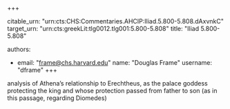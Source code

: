 +++


citable_urn: "urn:cts:CHS:Commentaries.AHCIP:Iliad.5.800-5.808.dAxvnkC"
target_urn: "urn:cts:greekLit:tlg0012.tlg001:5.800-5.808"
title: "Iliad 5.800-5.808"

authors:
- email: "frame@chs.harvard.edu"
  name: "Douglas Frame"
  username: "dframe"
+++

<p>analysis of Athena’s relationship to Erechtheus, as the palace goddess protecting the king and whose protection passed from father to son (as in this passage, regarding Diomedes)</p>